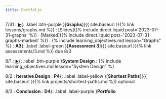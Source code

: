 ```yaml
---
title: Portfolio
---
```


7/31
: [**<small>▶</small>**](https://podcast.ucsd.edu/watch/s123/dsc30_a00/13){: .label .btn-purple }[**Graphs**]({{ site.baseurl }}{% link lessons/graphs.md %})
  : [Slides]({% include direct.liquid post='2023-07-31-graphs' %}) &middot;
    [Marked]({% include direct.liquid post='2023-07-31-graphs-marked' %})
: {% include learning_objectives.md lesson="Graphs" %}
: **A3**{: .label .label-green }[**Assessment 3**]({{ site.baseurl }}{% link assessments/3.md %}) due 8/3

8/1
: [**<small>▶</small>**](https://podcast.ucsd.edu/watch/s123/dsc30_a00/14){: .label .btn-purple }**System Design**
: {% include learning_objectives.md lesson="System Design" %}

8/2
: **Iterative Design**
: **P4**{: .label .label-yellow }[**Shortest Paths**]({{ site.baseurl }}{% link projects/shortest-paths.md %}) optional

8/3
: **Conclusion**
: **D4**{: .label .label-purple }**Portfolio**

